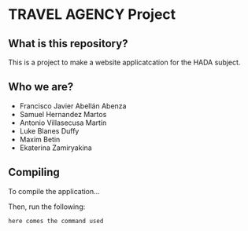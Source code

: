 # TRAVEL AGENCY Project

## What is this repository?

This is a project to make a website applicatcation for the HADA subject.

## Who we are?

* Francisco Javier Abellán Abenza
* Samuel Hernandez Martos
* Antonio Villasecusa Martín
* Luke Blanes Duffy
* Maxim Betin
* Ekaterina Zamiryakina

## Compiling

To compile the application...

Then, run the following:

    here comes the command used
